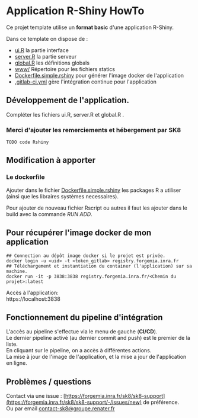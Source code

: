 # Application R-Shiny HowTo

Ce projet template utilise un **format basic** d'une application R-Shiny.

Dans ce template on dispose de :

* [ui.R](ui.R) la partie interface
* [server.R](server.R) la partie serveur
* [global.R](global.R) les définitions globals
* [www/](www/) Répertoire pour les fichiers statics
* [Dockerfile.simple.rshiny](Dockerfile.simple.rshiny) pour générer l'image docker de l'application
* [.gitlab-ci.yml](.gitlab-ci.yml) gère l'intégration continue pour l'application

## Développement de l'application.

Compléter les fichiers ui.R, server.R et global.R .

### Merci d'ajouter les remerciements et hébergement par SK8

```
TODO code Rshiny
```

## Modification à apporter

### Le dockerfile

Ajouter dans le fichier [Dockerfile.simple.rshiny](Dockerfile.simple.rshiny) les packages R a utiliser (ainsi que les libraires systèmes necessaires).

Pour ajouter de nouveau fichier Rscript ou autres il faut les ajouter dans le build avec la commande *RUN ADD*.

## Pour récupérer l'image docker de mon application

```
## Connection au dépôt image docker si le projet est privée.
docker login -u <uid> -t <token_gitlab> registry.forgemia.inra.fr
## Téléchargement et instantiation du container (l'application) sur sa machine.
docker run -it -p 3838:3838 registry.forgemia.inra.fr/<Chemin du projet>:latest
```

Accès à l'application:  
https://localhost:3838

## Fonctionnement du pipeline d'intégration

L'accès au pipeline s'effectue via le menu de gauche (**CI/CD**).  
Le dernier pipeline activé (au dernier commit and push) est le premier de la liste.  
En cliquant sur le pipeline, on a accès à différentes actions.  
La mise à jour de l'image de l'application, et la mise a jour de l'application en ligne.  

## Problèmes / questions

Contact via une issue : [https://forgemia.inra.fr/sk8/sk8-support](https://forgemia.inra.fr/sk8/sk8-support/-/issues/new)  de préférence.  
Ou par email contact-sk8@groupe.renater.fr
